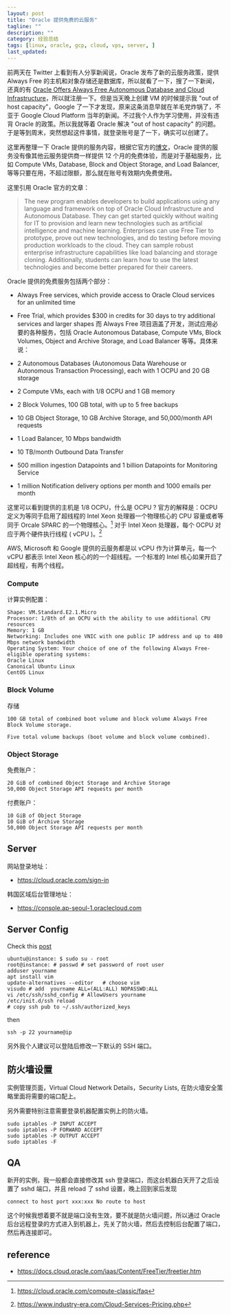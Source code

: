 ```yaml
---
layout: post
title: "Oracle 提供免费的云服务"
tagline: ""
description: ""
category: 经验总结
tags: [linux, oracle, gcp, cloud, vps, server, ]
last_updated:
---
```


前两天在 Twitter 上看到有人分享新闻说，Oracle 发布了新的云服务政策，提供 Always Free 的主机和对象存储还是数据库，所以就看了一下，搜了一下新闻，还真的有 [Oracle Offers Always Free Autonomous Database and Cloud Infrastructure](https://www.oracle.com/corporate/pressrelease/oow19-oracle-free-tier-091619.html)，所以就注册一下。但是当天晚上创建 VM 的时候提示我 "out of host capacity"，Google 了一下才发现，原来这条消息早就在羊毛党炸锅了，不亚于 Google Cloud Platform 当年的新闻。不过我个人作为学习使用，并没有违背 Oracle 的政策。所以我就等着 Oracle 解决 "out of host capacity" 的问题。于是等到周末，突然想起这件事情，就登录账号是了一下，确实可以创建了。

这里再整理一下 Oracle 提供的服务内容，根据它官方的[博文](https://www.oracle.com/corporate/pressrelease/oow19-oracle-free-tier-091619.html)，Oracle 提供的服务没有像其他云服务提供商一样提供 12 个月的免费体验，而是对于基础服务，比如 Compute VMs, Database, Block and Object Storage, and Load Balancer, 等等只要在用，不超过限额，那么就在账号有效期内免费使用。

这里引用 Oracle 官方的文章：

> The new program enables developers to build applications using any language and framework on top of Oracle Cloud Infrastructure and Autonomous Database. They can get started quickly without waiting for IT to provision and learn new technologies such as artificial intelligence and machine learning. Enterprises can use Free Tier to prototype, prove out new technologies, and do testing before moving production workloads to the cloud. They can sample robust enterprise infrastructure capabilities like load balancing and storage cloning. Additionally, students can learn how to use the latest technologies and become better prepared for their careers.
>
Oracle 提供的免费服务包括两个部分：

- Always Free services, which provide access to Oracle Cloud services for an unlimited time
- Free Trial, which provides $300 in credits for 30 days to try additional services and larger shapes
而 Always Free 项目涵盖了开发，测试应用必要的各种服务，包括 Oracle Autonomous Database, Compute VMs, Block Volumes, Object and Archive Storage, and Load Balancer 等等。具体来说：

- 2 Autonomous Databases (Autonomous Data Warehouse or Autonomous Transaction Processing), each with 1 OCPU and 20 GB storage
- 2 Compute VMs, each with 1/8 OCPU and 1 GB memory
- 2 Block Volumes, 100 GB total, with up to 5 free backups
- 10 GB Object Storage, 10 GB Archive Storage, and 50,000/month API requests
- 1 Load Balancer, 10 Mbps bandwidth
- 10 TB/month Outbound Data Transfer
- 500 million ingestion Datapoints and 1 billion Datapoints for Monitoring Service
- 1 million Notification delivery options per month and 1000 emails per month

这里可以看到提供的主机是 1/8 OCPU，什么是 OCPU ? 官方的解释是：OCPU 定义为等同于启用了超线程的 Intel Xeon 处理器一个物理核心的 CPU 容量或者等同于 Orcale SPARC 的一个物理核心。[^q] 对于 Intel Xeon 处理器，每个 OCPU 对应于两个硬件执行线程 ( vCPU )。[^q1]

[^q]: <https://cloud.oracle.com/compute-classic/faq>
[^q1]: <https://www.industry-era.com/Cloud-Services-Pricing.php>

AWS, Microsoft 和 Google 提供的云服务都是以 vCPU 作为计算单元，每一个 vCPU 都表示 Intel Xeon 核心的的一个超线程。一个标准的 Intel 核心如果开启了超线程，有两个线程。

### Compute
计算实例配置：

	Shape: VM.Standard.E2.1.Micro
	Processor: 1/8th of an OCPU with the ability to use additional CPU resources
	Memory: 1 GB
	Networking: Includes one VNIC with one public IP address and up to 480 Mbps network bandwidth
	Operating System: Your choice of one of the following Always Free-eligible operating systems:
	Oracle Linux
	Canonical Ubuntu Linux
	CentOS Linux

### Block Volume
存储

	100 GB total of combined boot volume and block volume Always Free Block Volume storage.

	Five total volume backups (boot volume and block volume combined).

### Object Storage
免费账户：

	20 GiB of combined Object Storage and Archive Storage
	50,000 Object Storage API requests per month

付费账户：

	10 GiB of Object Storage
	10 GiB of Archive Storage
	50,000 Object Storage API requests per month

## Server


网站登录地址：

- <https://cloud.oracle.com/sign-in>

韩国区域后台管理地址：

- <https://console.ap-seoul-1.oraclecloud.com>



## Server Config

Check this [post](/post/2015/12/things-to-do-after-buying-vps.html)

	ubuntu@instance: $ sudo su - root
	root@instance: # passwd # set password of root user
	adduser yourname
	apt install vim
	update-alternatives --editor   # choose vim
	visudo # add  yourname ALL=(ALL:ALL) NOPASSWD:ALL
	vi /etc/ssh/sshd_config # AllowUsers yourname
	/etc/init.d/ssh reload
	# copy ssh pub to ~/.ssh/authorized_keys

then

	ssh -p 22 yourname@ip

另外我个人建议可以登陆后修改一下默认的 SSH 端口。

## 防火墙设置
实例管理页面，Virtual Cloud Network Details，Security Lists, 在防火墙安全策略里面将需要的端口配上。

另外需要特别注意需要登录机器配置实例上的防火墙。

	sudo iptables -P INPUT ACCEPT
	sudo iptables -P FORWARD ACCEPT
	sudo iptables -P OUTPUT ACCEPT
	sudo iptables -F

## QA
新开的实例，我一般都会直接修改其 ssh 登录端口，而这台机器白天开了之后设置了 sshd 端口，并且 reload 了 sshd 设置，晚上回到家后发现

	connect to host port xxx:xxx No route to host

这个时候我想着要不就是端口没有生效，要不就是防火墙问题，所以通过 Oracle 后台远程登录的方式进入到机器上，先关了防火墙，然后去控制后台配置了端口，然后再连接即可。

## reference

- <https://docs.cloud.oracle.com/iaas/Content/FreeTier/freetier.htm>
